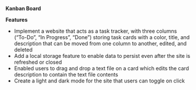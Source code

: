 **Kanban Board**

**Features**
- Implement a website that acts as a task tracker, with three columns (“To-Do”, “In Progress”, “Done”) storing task cards with a color, title, and description that can be moved from one column to another, edited, and deleted
- Add a local storage feature to enable data to persist even after the site is refreshed or closed
- Enabled users to drag and drop a text file on a card which edits the card description to contain the text file contents
- Create a light and dark mode for the site that users can toggle on click
